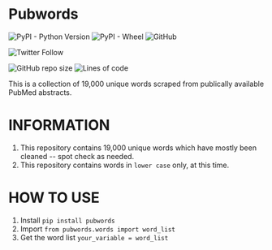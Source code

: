 # Pubwords
![PyPI - Python Version](https://img.shields.io/pypi/pyversions/pubwords?style=plastic)
![PyPI - Wheel](https://img.shields.io/pypi/wheel/pubwords?style=plastic)
![GitHub](https://img.shields.io/github/license/Ferrariic/pubwords?style=plastic)

![Twitter Follow](https://img.shields.io/twitter/follow/ferrariicosrs?style=social)

![GitHub repo size](https://img.shields.io/github/repo-size/Ferrariic/pubwords?style=plastic)
![Lines of code](https://img.shields.io/tokei/lines/github/Ferrariic/pubwords?style=plastic)

This is a collection of 19,000 unique words scraped from publically available PubMed abstracts. 

# INFORMATION
1. This repository contains 19,000 unique words which have mostly been cleaned -- spot check as needed.
2. This repository contains words in `lower case` only, at this time. 

# HOW TO USE
1. Install
`pip install pubwords`
2. Import
`from pubwords.words import word_list`
3. Get the word list
`your_variable = word_list`
